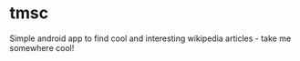 # tmsc
 Simple android app to find cool and interesting wikipedia articles - take me somewhere cool!
